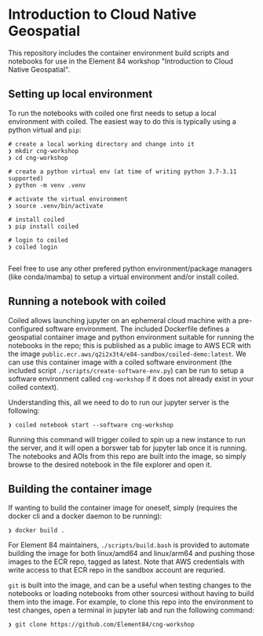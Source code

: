 # Introduction to Cloud Native Geospatial

This repository includes the container environment build scripts and notebooks
for use in the Element 84 workshop "Introduction to Cloud Native Geospatial".

## Setting up local environment

To run the notebooks with coiled one first needs to setup a local environment
with coiled. The easiest way to do this is typically using a python virtual and
`pip`:

```cmdline
# create a local working directory and change into it
❯ mkdir cng-workshop
❯ cd cng-workshop

# create a python virtual env (at time of writing python 3.7-3.11 supported)
❯ python -m venv .venv

# activate the virtual environment
❯ source .venv/bin/activate

# install coiled
❯ pip install coiled

# login to coiled
❯ coiled login


```

Feel free to use any other prefered python environment/package managers (like
conda/mamba) to setup a virtual environment and/or install coiled.

## Running a notebook with coiled

Coiled allows launching jupyter on an ephemeral cloud machine with a
pre-configured software environment. The included Dockerfile defines a
geospatial container image and python environment suitable for running the
notebooks in the repo; this is published as a public image to AWS ECR with the
image `public.ecr.aws/q2i2x3t4/e84-sandbox/coiled-demo:latest`. We can use this
container image with a coiled software environment (the included script
`./scripts/create-software-env.py`) can be run to setup a software environment
called `cng-workshop` if it does not already exist in your coiled context).

Understanding this, all we need to do to run our jupyter server is the following:

```cmdline
❯ coiled notebook start --software cng-workshop
```

Running this command will trigger coiled to spin up a new instance to run the
server, and it will open a borswer tab for jupyter lab once it is running. The
notebooks and AOIs from this repo are built into the image, so simply browse to
the desired notebook in the file explorer and open it.

## Building the container image

If wanting to build the container image for oneself, simply (requires the
docker cli and a docker daemon to be running):

```cmdline
❯ docker build .
```

For Element 84 maintainers, `./scripts/build.bash` is provided to automate
building the image for both linux/amd64 and linux/arm64 and pushing those
images to the ECR repo, tagged as latest. Note that AWS credentials with write
access to that ECR repo in the sandbox account are requried.

`git` is built into the image, and can be a useful when testing changes to the
notebooks or loading notebooks from other sourcesi without having to build them
into the image. For example, to clone this repo into the environment to test
changes, open a terminal in jupyter lab and run the following command:

```cmdline
❯ git clone https://github.com/Element84/cng-workshop
```
